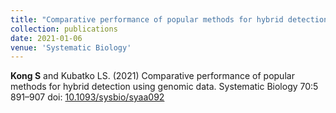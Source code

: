 ```yaml
---
title: "Comparative performance of popular methods for hybrid detection using genomic data"
collection: publications
date: 2021-01-06
venue: 'Systematic Biology'
---
```

**Kong S** and Kubatko LS. (2021) Comparative performance of popular methods for hybrid detection using genomic data. Systematic Biology 70:5 891–907 doi: [10.1093/sysbio/syaa092](https://doi.org/10.1093/sysbio/syaa092)